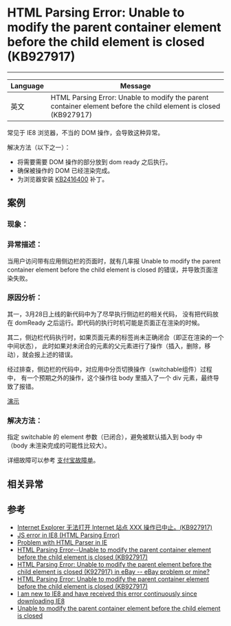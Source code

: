 
# HTML Parsing Error: Unable to modify the parent container element before the child element is closed (KB927917)

----

| Language | Message                                                                                                         |
|----------|-----------------------------------------------------------------------------------------------------------------|
| 英文     | HTML Parsing Error: Unable to modify the parent container element before the child element is closed (KB927917) |

常见于 IE8 浏览器，不当的 DOM 操作，会导致这种异常。

解决方法（以下之一）：

* 将需要需要 DOM 操作的部分放到 dom ready 之后执行。
* 确保被操作的 DOM 已经渲染完成。
* 为浏览器安装 [KB2416400](http://www.microsoft.com/zh-cn/download/search.aspx?q=KB2416400&p=2&r=10&t=28&s=Relevancy~Descending) 补丁。


## 案例

### 现象：

### 异常描述：

当用户访问带有应用侧边栏的页面时，就有几率报 Unable to modify the parent
container element before the child element is closed 的错误，并导致页面渲染失败。

### 原因分析：

其一，3月28日上线的新代码中为了尽早执行侧边栏的相关代码，
没有把代码放在 domReady 之后运行。即代码的执行时机可能是页面正在渲染的时候。

其二，侧边栏代码执行时，如果页面元素的标签尚未正确闭合（即正在渲染的一个中间状态），
此时如果对未闭合的元素的父元素进行了操作（插入，删除，移动），就会报上述的错误。

经过排查，侧边栏的代码中，对应用中分页切换操作（switchable组件）过程中，
有一个预期之外的操作，这个操作往 body 里插入了一个 div 元素，最终导致了报错。

[演示](http://arale.alipay.im/alipay/appaside/examples/ie8-parse-error.html)

### 解决方法：

指定 switchable 的 element 参数（已闭合），避免被默认插入到 body 中
（body 未渲染完成的可能性比较大）。

详细故障可以参考 [支付宝故障单](http://itil.alipay.net/bug/bug_manage.htm?bugNo=BUG20130418482103&incidentNo=INC20130415175808597&action=view)。

## 相关异常


## 参考

* [Internet Explorer 无法打开 Internet 站点 XXX 操作已中止。(KB927917)](http://support.microsoft.com/KB/927917)
* [JS error in IE8 (HTML Parsing Error)](http://www.longtailvideo.com/support/forums/jw-player/setup-issues-and-embedding/10476/js-error-in-ie8-html-parsing-error)
* [Problem with HTML Parser in IE](http://stackoverflow.com/questions/301484/problem-with-html-parser-in-ie)
* [HTML Parsing Error--Unable to modify the parent container element before the child element is closed (KB927917)](http://answers.microsoft.com/en-us/ie/forum/ie9-windows_7/html-parsing-error-unable-to-modify-the-parent/968ddb1a-2e72-e011-8dfc-68b599b31bf5)
* [HTML Parsing Error: Unable to modify the parent element before the child element is closed (K927917) in eBay -- eBay problem or mine?](http://answers.microsoft.com/en-us/ie/forum/ie8-windows_vista/html-parsing-error-unable-to-modify-the-parent/932e9ebc-3168-4a5e-b65c-3407ad9b9bbf)
* [HTML Parsing Error: Unable to modify the parent container element before the child element is closed (KB927917)](http://answers.microsoft.com/en-us/ie/forum/ie8-windows_other/html-parsing-error-unable-to-modify-the-parent/e64759e0-d344-42d6-b1d8-0ce27504dd71)
* [I am new to IE8 and have received this error continuously since downloading IE8](http://answers.microsoft.com/en-us/ie/forum/ie8-windows_other/i-am-new-to-ie8-and-have-received-this-error/a6e6a3be-6f1f-41a9-9ede-d4d878664615)
* [Unable to modify the parent container element before the child element is closed](http://forums.techarena.in/software-development/1254863.htm)
